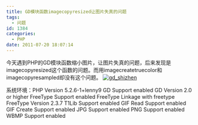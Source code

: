 ```yaml
---
title: GD模块函数imagecopyresized让图片失真的问题
tags:
  - 问题
id: 1384
categories:
  - PHP
date: 2011-07-20 18:07:14
---
```


今天遇到PHP的GD模块函数缩小图片，让图片失真的问题，后来发现是imagecopyresized这个函数的问题。而用imagecreatetruecolor和
imagecopyresampled却没有这个问题。
[![](http://www.zhaiduo.com/wp-content/uploads/2011/07/gd_shizhen.jpg "gd_shizhen")](http://www.zhaiduo.com/wp-content/uploads/2011/07/gd_shizhen.jpg)

系统环境：PHP Version 5.2.6-1+lenny9
GD Support 	enabled
GD Version 	2.0 or higher
FreeType Support 	enabled
FreeType Linkage 	with freetype
FreeType Version 	2.3.7
T1Lib Support 	enabled
GIF Read Support 	enabled
GIF Create Support 	enabled
JPG Support 	enabled
PNG Support 	enabled
WBMP Support 	enabled